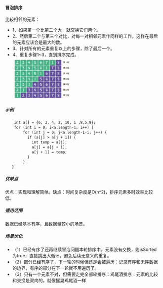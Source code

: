 #### 冒泡排序
比较相邻的元素：
* 1、如果第一个比第二个大，就交换它们两个。
* 2、然后第二个与第三个对比，对每一对相邻元素作同样的工作，这样在最后的元素应该会是最大的数。
* 3、针对所有的元素重复以上的步骤，除了最后一个。
* 4、重复步骤1~3，直到排序完成。 <br><img src="/img/20200813152514.jpg" width="40%" hight="30%">
##### 示例

        int a[] = {6, 3, 4, 2, 10, 1 ,8,5,9};
        for (int i = 0; i<a.length-1; i++) {
            for (int j = 0; j<a.length-1-i; j++) {
              if (a[j] > a[j + 1]) {
                int temp = a[j];
                a[j] = a[j + 1];
                a[j + 1] = temp;
              }
            }
       }
##### 优缺点 
优点：实现和理解简单。缺点：时间复杂度是O(n^2)，排序元素多时效率比较低。
##### 适用范围
数据已经基本有序，且数据量较小的场景。
##### 场景优化 
* （1）已经有序了还再继续冒泡问题本轮排序中，元素没有交换，则isSorted为true，直接跳出大循环，避免后续无意义的重复。
* （2）部分已经有序了，下一轮的时候但还是会被遍历：记录有序和无序数据的边界，有序的部分在下一轮就不用遍历了。
* （3）只有一个元素不对，但需要走完全部轮排序：鸡尾酒排序：元素的比较和交换是双向的，就像摇晃鸡尾酒一样
